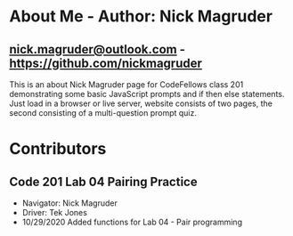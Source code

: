 # About Me - Author: Nick Magruder
## nick.magruder@outlook.com - https://github.com/nickmagruder

This is an about Nick Magruder page for CodeFellows class 201 demonstrating some basic JavaScript prompts and if then else statements. Just load in a browser or live server, website consists of two pages, the second consisting of a multi-question prompt quiz.


# Contributors
## Code 201 Lab 04 Pairing Practice
* Navigator: Nick Magruder
* Driver: Tek Jones
* 10/29/2020
Added functions for Lab 04 - Pair programming